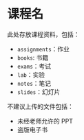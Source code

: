 # 课程名

此处存放课程资料，包括：

- `assignments`：作业
- `books`: 书籍
- `exams`：考试
- `lab`：实验
- `notes`：笔记
- `slides`：幻灯片

不建议上传的文件包括：

- 未经老师允许的 PPT
- 盗版电子书
